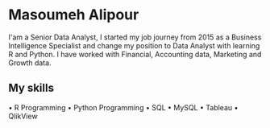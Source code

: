 # Masoumeh Alipour 
I'am a Senior Data Analyst, I started my job journey from 2015 as a Business Intelligence Specialist and change my position to Data Analyst with learning R and Python. I have worked with Financial, Accounting data, Marketing and Growth data.

## My skills
•	R Programming
•	Python Programming
•	SQL
•	MySQL
•	Tableau
•	QlikView
